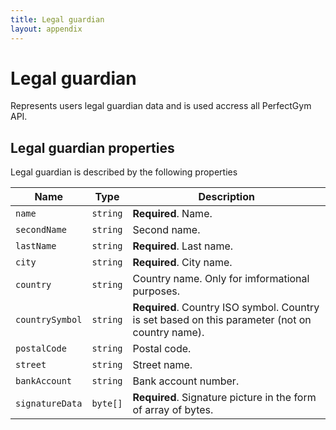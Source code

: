 ```yaml
---
title: Legal guardian
layout: appendix
---
```


# Legal guardian

Represents users legal guardian data and is used accress all PerfectGym API.


## Legal guardian properties

Legal guardian is described by the following properties


Name            | Type      | Description
-----|----------|----------------------
`name`     	    |`string`   | **Required**. Name.
`secondName`    |`string`   | Second name.
`lastName`      |`string`   | **Required**. Last name.
`city`    		|`string`   | **Required**. City name.
`country`   	|`string`   | Country name. Only for imformational purposes.
`countrySymbol` |`string`   | **Required**. Country ISO symbol. Country is set based on this parameter (not on country name).
`postalCode`   	|`string`   | Postal code.
`street`   	    |`string`   | Street name.
`bankAccount`   |`string`   | Bank account number.
`signatureData`   |`byte[]`   | **Required**. Signature picture in the form of array of bytes.

